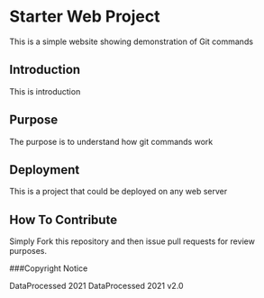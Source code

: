 # Starter Web Project

This is a simple website showing demonstration of Git commands

## Introduction

This is introduction

## Purpose

The purpose is to understand how git commands work

## Deployment

This is a project that could be deployed on any web server

## How To Contribute

Simply Fork this repository and then issue pull requests for review purposes.

###Copyright Notice

DataProcessed 2021
DataProcessed 2021 v2.0






